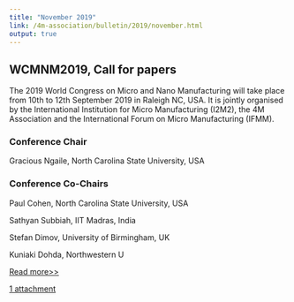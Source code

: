 ```yaml
---
title: "November 2019"
link: /4m-association/bulletin/2019/november.html
output: true
---
```


## WCMNM2019, Call for papers

The 2019 World Congress on Micro and Nano Manufacturing will take place from 10th to 12th September 2019 in Raleigh NC, USA.
It is jointly organised by the International Institution for Micro Manufacturing (I2M2), the 4M Association and the International Forum on Micro Manufacturing (IFMM).

### Conference Chair

Gracious Ngaile, North Carolina State University, USA

### Conference Co-Chairs

Paul Cohen, North Carolina State University, USA

Sathyan Subbiah, IIT Madras, India

Stefan Dimov, University of Birmingham, UK

Kuniaki Dohda, Northwestern U

[Read more>>](/4m-association/bulletin/2019/november.md)

[1 attachment](/4m-association/bulletin/2019/november.md#attachments)